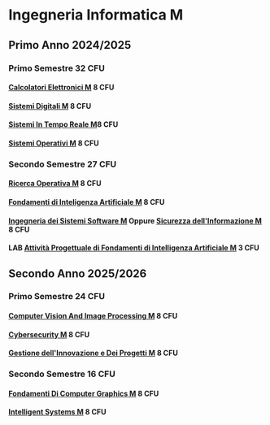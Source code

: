 # Ingegneria Informatica M

## Primo Anno 2024/2025

### Primo Semestre 32 CFU

#### [Calcolatori Elettronici M](./CalcolatoriElettronici/CalcolatoriElettronici.md) 8 CFU

#### [Sistemi Digitali M](./SistemiDigitali/SistemiDigitali.md) 8 CFU

#### [Sistemi In Tempo Reale M](./SistemiRealTime/SistemiRealTime.md)8 CFU

#### [Sistemi Operativi M](./SistemiOperativi/SistemiOperativi.md) 8 CFU

### Secondo Semestre 27 CFU

#### [Ricerca Operativa M](./RicercaOperativa/RicercaOperativa.md) 8 CFU

#### [Fondamenti di Inteligenza Artificiale M](./FondamentiDiAI/FondamentiDiAI.md) 8 CFU

#### [Ingegneria dei Sistemi Software M](./IngegneriaDeiSistemiSoftware/IngegneriaDeiSistemiSoftware.md) Oppure [Sicurezza dell'Informazione M](./SicurezzaDellInformazione/SicurezzaDellInformazione.md) 8 CFU

#### LAB [Attività Progettuale di Fondamenti di Intelligenza Artificiale M](./FondamentiDiAI/Lab.md) 3 CFU

## Secondo Anno 2025/2026

### Primo Semestre 24 CFU

#### [Computer Vision And Image Processing M](./ComputerVision/ComputerVision.md) 8 CFU

#### [Cybersecurity M](./Cybersecurity/Cybersecurity.md) 8 CFU

#### [Gestione dell'Innovazione e Dei Progetti M](./GestioneDellInnovazioneEGestioneDeiProgetti/GestioneDellInnovazioneEGestioneDeiProgetti.md) 8 CFU


### Secondo Semestre 16 CFU

#### [Fondamenti Di Computer Graphics M](./FondamentiDiComputerGraphics/FondamentiDiComputerGraphics.md) 8 CFU

#### [Intelligent Systems M](./IntelligentSystems/IntelligentSystems.md) 8 CFU


